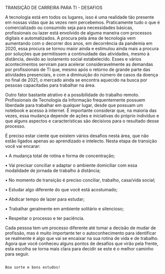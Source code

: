 TRANSIÇÃO DE CARREIRA PARA TI - DESAFIOS

A tecnologia está em todos os lugares, isso é uma realidade tão presente em nossas vidas que às vezes nem percebemos. Praticamente tudo o que é comercializado ou consumido seja para necessidades básicas, profissionais ou lazer está envolvido de alguma maneira com processos digitais e automatizados. 
A procura pela área de tecnologia vem aumentando com o decorrer dos anos, em decorrência da pandemia em 2020, essa procura se tornou maior ainda e estimulou ainda mais a procura por soluções que permitissem a continuidade das atividades, mesmo à distância, devido ao isolamento social estabelecido. Esses e vários acontecimentos serviram para acelerar consideravelmente as demandas por profissionais de TI que, mesmo após o retorno de grande parte das atividades presenciais, e com a diminuição do número de casos da doença no final de 2021, o mercado ainda se encontra aquecido na busca por pessoas capacitadas para trabalhar na área.

Outro fator bastante atrativo é a possibilidade do trabalho remoto. Profissionais de Tecnologia da Informação frequentemente possuem liberdade para trabalhar em qualquer lugar, desde que possuam um notebook e acesso à internet.
É importante considerar que, na maioria das vezes, essa mudança depende de ações e iniciativas do próprio indivíduo e que alguns aspectos e características são decisivos para o resultado desse processo.

É preciso estar ciente que existem vários desafios nesta área, que não estão ligados apenas ao aprendizado e intelecto. Nesta etapa de transição você vai encarar:

•	A mudança total de rotina e forma de concentração;

•	Vai precisar conciliar e adaptar o ambiente domiciliar com essa modalidade de jornada de trabalho à distância;

•	No momento de transição é preciso conciliar, trabalho, casa/vida social;

•	Estudar algo diferente do que você está acostumado;

•	Abdicar tempo de lazer para estudar;

•	Trabalhar geralmente em ambiente solitário e silencioso;

•	Respeitar o processo e ter paciência.

Cada pessoa tem um processo diferente até tomar a decisão de mudar de profissão, mas é muito importante ter o autoconhecimento para identificar se realmente é algo que vai se encaixar na sua rotina de vida e de trabalho. Agora que você conheceu alguns pontos de desafios que virão pela frente, esta escolha se torna mais clara para decidir se este é o melhor caminho para seguir.

                                                                                                           Boa sorte e bons estudos!
